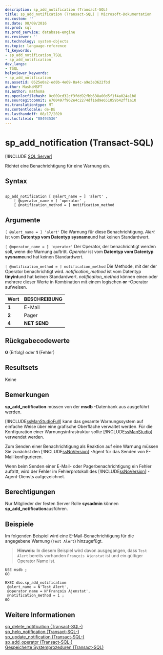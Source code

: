 ```yaml
---
description: sp_add_notification (Transact-SQL)
title: sp_add_notification (Transact-SQL) | Microsoft-Dokumentation
ms.custom: ''
ms.date: 08/09/2016
ms.prod: sql
ms.prod_service: database-engine
ms.reviewer: ''
ms.technology: system-objects
ms.topic: language-reference
f1_keywords:
- sp_add_notification_TSQL
- sp_add_notification
dev_langs:
- TSQL
helpviewer_keywords:
- sp_add_notification
ms.assetid: 0525e0a2-ed0b-4e69-8a4c-a9e3e3622fbd
author: MashaMSFT
ms.author: mathoma
ms.openlocfilehash: 0c009cd32cf3fdd92fbb638a00d5f1f4a024a1b8
ms.sourcegitcommit: e700497f962e4c2274df16d9e651059b42ff1a10
ms.translationtype: MT
ms.contentlocale: de-DE
ms.lasthandoff: 08/17/2020
ms.locfileid: "88493536"
---
```

# <a name="sp_add_notification-transact-sql"></a>sp_add_notification (Transact-SQL)
[!INCLUDE [SQL Server](../../includes/applies-to-version/sqlserver.md)]

  Richtet eine Benachrichtigung für eine Warnung ein.  
  
  
## <a name="syntax"></a>Syntax  
  
```  
  
sp_add_notification [ @alert_name = ] 'alert' ,   
    [ @operator_name = ] 'operator' ,   
    [ @notification_method = ] notification_method  
```  
  
## <a name="arguments"></a>Argumente  
`[ @alert_name = ] 'alert'` Die Warnung für diese Benachrichtigung. *Alert* ist vom **Datentyp vom Datentyp sysname**und hat keinen Standardwert.  
  
`[ @operator_name = ] 'operator'` Der Operator, der benachrichtigt werden soll, wenn die Warnung auftritt. *Operator* ist vom **Datentyp vom Datentyp sysname**und hat keinen Standardwert.  
  
`[ @notification_method = ] notification_method` Die Methode, mit der der Operator benachrichtigt wird. *notification_method* ist vom Datentyp **tinyint**und hat keinen Standardwert. *notification_method* können einen oder mehrere dieser Werte in Kombination mit einem logischen **or** -Operator aufweisen.  
  
|Wert|BESCHREIBUNG|  
|-----------|-----------------|  
|**1**|E-Mail|  
|**2**|Pager|  
|**4**|**NET SEND**|  
  
## <a name="return-code-values"></a>Rückgabecodewerte  
 **0** (Erfolg) oder **1** (Fehler)  
  
## <a name="result-sets"></a>Resultsets  
 Keine  
  
## <a name="remarks"></a>Bemerkungen  
 **sp_add_notification** müssen von der **msdb** -Datenbank aus ausgeführt werden.  
  
 [!INCLUDE[ssManStudioFull](../../includes/ssmanstudiofull-md.md)] kann das gesamte Warnungssystem auf einfache Weise über eine grafische Oberfläche verwaltet werden. Für die Konfiguration einer Warnungsinfrastruktur sollte [!INCLUDE[ssManStudio](../../includes/ssmanstudio-md.md)] verwendet werden.  
  
 Zum Senden einer Benachrichtigung als Reaktion auf eine Warnung müssen Sie zunächst den [!INCLUDE[ssNoVersion](../../includes/ssnoversion-md.md)] -Agent für das Senden von E-Mail konfigurieren.  
  
 Wenn beim Senden einer E-Mail- oder Pagerbenachrichtigung ein Fehler auftritt, wird der Fehler im Fehlerprotokoll des [!INCLUDE[ssNoVersion](../../includes/ssnoversion-md.md)] -Agent-Diensts aufgezeichnet.  
  
## <a name="permissions"></a>Berechtigungen  
 Nur Mitglieder der festen Server Rolle **sysadmin** können **sp_add_notification**ausführen.  
  
## <a name="examples"></a>Beispiele  
 Im folgenden Beispiel wird eine E-Mail-Benachrichtigung für die angegebene Warnung (`Test Alert`) hinzugefügt.  
  
> **Hinweis:** In diesem Beispiel wird davon ausgegangen, dass `Test Alert` bereits vorhanden `François Ajenstat` ist und ein gültiger Operator Name ist.  
  
```  
USE msdb ;  
GO  
  
EXEC dbo.sp_add_notification  
 @alert_name = N'Test Alert',  
 @operator_name = N'François Ajenstat',  
 @notification_method = 1 ;  
GO  
```  
  
## <a name="see-also"></a>Weitere Informationen  
 [sp_delete_notification &#40;Transact-SQL-&#41;](../../relational-databases/system-stored-procedures/sp-delete-notification-transact-sql.md)   
 [sp_help_notification &#40;Transact-SQL-&#41;](../../relational-databases/system-stored-procedures/sp-help-notification-transact-sql.md)   
 [sp_update_notification &#40;Transact-SQL-&#41;](../../relational-databases/system-stored-procedures/sp-update-notification-transact-sql.md)   
 [sp_add_operator &#40;Transact-SQL-&#41;](../../relational-databases/system-stored-procedures/sp-add-operator-transact-sql.md)   
 [Gespeicherte Systemprozeduren &#40;Transact-SQL&#41;](../../relational-databases/system-stored-procedures/system-stored-procedures-transact-sql.md)  
  
  
